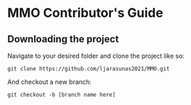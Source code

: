 # MMO Contributor's Guide

## Downloading the project

Navigate to your desired folder and clone the project like so:

`git clone https://github.com/ljarasunas2021/MMO.git`

And checkout a new branch:

`git checkout -b [branch name here]`
